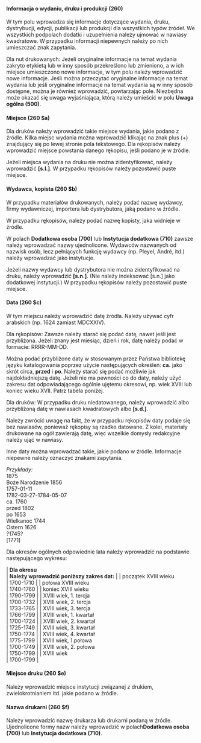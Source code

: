 #### Informacja o wydaniu, druku i produkcji (260)

W tym polu wprowadza się informacje dotyczące wydania, druku, dystrybucji, edycji, publikacji lub produkcji dla wszystkich typów źródeł. We wszystkich podpolach dodatki i uzupełnienia należy ujmować w nawiasy kwadratowe. W przypadku informacji niepewnych należy po nich umieszczać znak zapytania.

Dla nut drukowanych: Jeżeli oryginalne informacje na temat wydania zakryto etykietą lub w inny sposób przekreślono lub zmieniono, a w ich miejsce umieszczono nowe informacje, w tym polu należy wprowadzić nowe informacje. Jeśli można przeczytać oryginalne informacje na temat wydania lub jeśli oryginalne informacje na temat wydania są w inny sposób dostępne, można je również wprowadzić, powtarzając pole. Niezbędna może okazać się uwaga wyjaśniająca, którą należy umieścić w polu **Uwaga ogólna (500)**.

#### Miejsce (260 $a)

Dla druków należy wprowadzić takie miejsce wydania, jakie podano z źródle. Kilka miejsc wydania można wprowadzić klikając na znak plus (+) znajdujący się po lewej stronie pola tekstowego. Dla rękopisów należy wprowadzić miejsce powstania danego rękopisu, jeśli podano je w źródle.

Jeżeli miejsca wydania na druku nie można zidentyfikować, należy wprowadzić **[s.l.]**. W przypadku rękopisów należy pozostawić puste miejsce.



#### Wydawca, kopista (260 $b)

W przypadku materiałów drukowanych, należy podać nazwę wydawcy, firmy wydawniczej, importera lub dystrybutora, jaką podano w źródle.

W przypadku rękopisów, należy podać nazwę kopisty, jaka widnieje w źródle.

W polach **Dodatkowa osoba (700)** lub **Instytucja dodatkowa (710)** zawsze należy wprowadzać nazwy ujednolicone. Wydawców nazwanych od nazwisk osób, lecz pełniących funkcję wydawcy (np. Pleyel, André, itd.) należy wprowadzać jako instytucje.

Jeżeli nazwy wydawcy lub dystrybutora nie można zidentyfikować na druku, należy wprowadzić **[s.n.]**. (Nie należy indeksować [s.n.] jako dodatkowej instytucji.)  W przypadku rękopisów należy pozostawić puste miejsce.



#### Data (260 $c)

W tym miejscu należy wprowadzić datę źródła. Należy używać cyfr arabskich (np. 1624 zamiast MDCXXIV).

Dla rękopisów: Zawsze należy starać się podać datę, nawet jeśli jest przybliżona. Jeżeli znany jest miesiąc, dzień i rok, datę należy podać w formacie: RRRR-MM-DD.

Można podać przybliżone daty w stosowanym przez Państwa bibliotekę języku katalogowania poprzez użycie następujących określeń:  **ca.** jako skrót circa, **przed** i **po**.  Należy starać się podać możliwie jak najdokładniejszą datę. Jeżeli nie ma pewności co do daty, należy użyć zakresu dat odpowiadającego ogólnie ujętemu okresowi, np. wiek XVIII lub koniec wieku XVII. Patrz tabela poniżej.

Dla druków: W przypadku druku niedatowanego, należy wprowadzić albo przybliżoną datę w nawiasach kwadratowych albo **[s.d.]**.

Należy zwrócić uwagę na fakt, że w przypadku rękopisów daty podaje się bez nawiasów, ponieważ rękopisy są rzadko datowane. Z kolei, materiały drukowane na ogół zawierają datę, więc wszelkie domysły redakcyjne należy ująć w nawiasy.

Inne daty można wprowadzać takie, jakie podano w źródle. Informacje niepewne należy oznaczyć znakami zapytania.

_Przykłady:_  
1875  
Boże Narodzenie 1856   
1757-01-11  
1782-03-27-1784-05-07  
ca. 1760  
przed 1802  
po 1653  
Wielkanoc 1744  
Ostern 1626  
?1745?  
[1771]

Dla okresów ogólnych odpowiednie lata należy wprowadzić na podstawie następującego wykresu:

| **Dla okresu**  
 | **Należy wprowadzić poniższy zakres dat:** |
| początek XVIII wieku  
 | 1700-1710 |
| połowa XVIII wieku  
 | 1740-1760 |
| koniec XVIII wieku  
 | 1790-1799 |
| XVIII wiek, 1. tercja  
 | 1700-1732 |
| XVIII wiek, 2. tercja  
 | 1733-1765 |
| XVIII wiek, 3. tercja  
 | 1766-1799 |
| XVIII wiek, 1. kwartał  
 | 1700-1724 |
| XVIII wiek, 2. kwartał  
 | 1725-1749 |
| XVIII wiek, 3. kwartał  
 | 1750-1774 |
| XVIII wiek, 4. kwartał  
 | 1775-1799 |
| XVIII wiek, 1.połowa  
 | 1700-1749 |
| XVIII wiek, 2. połowa  
 | 1750-1799 |
| XVIII wiek  
 | 1700-1799 |



#### Miejsce druku (260 $e)

Należy wprowadzić miejsce instytucji związanej z drukiem, zwielokrotnianiem itd. jakie podano w źródle.



#### Nazwa drukarni (260 $f)

Należy wprowadzić nazwę drukarza lub drukarni podaną w źródle. Ujednolicone formy nazw należy wprowadzić w polach**Dodatkowa osoba (700)** lub **Instytucja dodatkowa (710)**.
